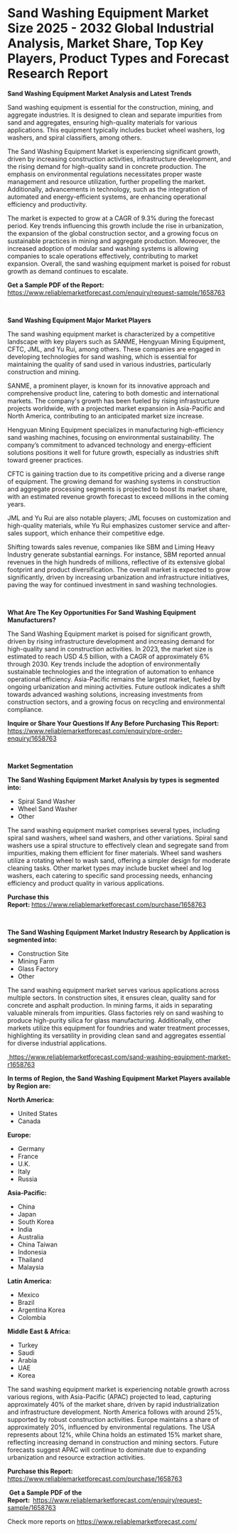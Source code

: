 <p><h1>Sand Washing Equipment Market Size 2025 - 2032 Global Industrial Analysis, Market Share, Top Key Players, Product Types and Forecast Research Report</h1></p><p><strong>Sand Washing Equipment Market Analysis and Latest Trends</strong></p>
<p><p>Sand washing equipment is essential for the construction, mining, and aggregate industries. It is designed to clean and separate impurities from sand and aggregates, ensuring high-quality materials for various applications. This equipment typically includes bucket wheel washers, log washers, and spiral classifiers, among others.</p><p>The Sand Washing Equipment Market is experiencing significant growth, driven by increasing construction activities, infrastructure development, and the rising demand for high-quality sand in concrete production. The emphasis on environmental regulations necessitates proper waste management and resource utilization, further propelling the market. Additionally, advancements in technology, such as the integration of automated and energy-efficient systems, are enhancing operational efficiency and productivity.</p><p>The market is expected to grow at a CAGR of 9.3% during the forecast period. Key trends influencing this growth include the rise in urbanization, the expansion of the global construction sector, and a growing focus on sustainable practices in mining and aggregate production. Moreover, the increased adoption of modular sand washing systems is allowing companies to scale operations effectively, contributing to market expansion. Overall, the sand washing equipment market is poised for robust growth as demand continues to escalate.</p></p>
<p><strong>Get a Sample PDF of the Report:&nbsp;</strong> <a href="https://www.reliablemarketforecast.com/enquiry/request-sample/1658763?utm_campaign=2778&utm_medium=2&utm_source=Github&utm_content=ia&utm_term=08042025&utm_id=sand-washing-equipment">https://www.reliablemarketforecast.com/enquiry/request-sample/1658763</a></p>
<p>&nbsp;</p>
<p><strong>Sand Washing Equipment Major Market Players</strong></p>
<p><p>The sand washing equipment market is characterized by a competitive landscape with key players such as SANME, Hengyuan Mining Equipment, CFTC, JML, and Yu Rui, among others. These companies are engaged in developing technologies for sand washing, which is essential for maintaining the quality of sand used in various industries, particularly construction and mining.</p><p>SANME, a prominent player, is known for its innovative approach and comprehensive product line, catering to both domestic and international markets. The company's growth has been fueled by rising infrastructure projects worldwide, with a projected market expansion in Asia-Pacific and North America, contributing to an anticipated market size increase.</p><p>Hengyuan Mining Equipment specializes in manufacturing high-efficiency sand washing machines, focusing on environmental sustainability. The company’s commitment to advanced technology and energy-efficient solutions positions it well for future growth, especially as industries shift toward greener practices.</p><p>CFTC is gaining traction due to its competitive pricing and a diverse range of equipment. The growing demand for washing systems in construction and aggregate processing segments is projected to boost its market share, with an estimated revenue growth forecast to exceed millions in the coming years.</p><p>JML and Yu Rui are also notable players; JML focuses on customization and high-quality materials, while Yu Rui emphasizes customer service and after-sales support, which enhance their competitive edge.</p><p>Shifting towards sales revenue, companies like SBM and Liming Heavy Industry generate substantial earnings. For instance, SBM reported annual revenues in the high hundreds of millions, reflective of its extensive global footprint and product diversification. The overall market is expected to grow significantly, driven by increasing urbanization and infrastructure initiatives, paving the way for continued investment in sand washing technologies.</p></p>
<p>&nbsp;</p>
<p><strong>What Are The Key Opportunities For Sand Washing Equipment Manufacturers?</strong></p>
<p><p>The Sand Washing Equipment market is poised for significant growth, driven by rising infrastructure development and increasing demand for high-quality sand in construction activities. In 2023, the market size is estimated to reach USD 4.5 billion, with a CAGR of approximately 6% through 2030. Key trends include the adoption of environmentally sustainable technologies and the integration of automation to enhance operational efficiency. Asia-Pacific remains the largest market, fueled by ongoing urbanization and mining activities. Future outlook indicates a shift towards advanced washing solutions, increasing investments from construction sectors, and a growing focus on recycling and environmental compliance.</p></p>
<p><strong>Inquire or Share Your Questions If Any Before Purchasing This Report:</strong> <a href="https://www.reliablemarketforecast.com/enquiry/pre-order-enquiry/1658763?utm_campaign=2778&utm_medium=2&utm_source=Github&utm_content=ia&utm_term=08042025&utm_id=sand-washing-equipment">https://www.reliablemarketforecast.com/enquiry/pre-order-enquiry/1658763</a></p>
<p>&nbsp;</p>
<p><strong>Market Segmentation</strong></p>
<p><strong>The Sand Washing Equipment Market Analysis by types is segmented into:</strong></p>
<p><ul><li>Spiral Sand Washer</li><li>Wheel Sand Washer</li><li>Other</li></ul></p>
<p><p>The sand washing equipment market comprises several types, including spiral sand washers, wheel sand washers, and other variations. Spiral sand washers use a spiral structure to effectively clean and segregate sand from impurities, making them efficient for finer materials. Wheel sand washers utilize a rotating wheel to wash sand, offering a simpler design for moderate cleaning tasks. Other market types may include bucket wheel and log washers, each catering to specific sand processing needs, enhancing efficiency and product quality in various applications.</p></p>
<p><strong>Purchase this Report:&nbsp;</strong><a href="https://www.reliablemarketforecast.com/purchase/1658763?utm_campaign=2778&utm_medium=2&utm_source=Github&utm_content=ia&utm_term=08042025&utm_id=sand-washing-equipment">https://www.reliablemarketforecast.com/purchase/1658763</a></p>
<p>&nbsp;</p>
<p><strong>The Sand Washing Equipment Market Industry Research by Application is segmented into:</strong></p>
<p><ul><li>Construction Site</li><li>Mining Farm</li><li>Glass Factory</li><li>Other</li></ul></p>
<p><p>The sand washing equipment market serves various applications across multiple sectors. In construction sites, it ensures clean, quality sand for concrete and asphalt production. In mining farms, it aids in separating valuable minerals from impurities. Glass factories rely on sand washing to produce high-purity silica for glass manufacturing. Additionally, other markets utilize this equipment for foundries and water treatment processes, highlighting its versatility in providing clean sand and aggregates essential for diverse industrial applications.</p></p>
<p><a href="https://www.reliablemarketforecast.com/sand-washing-equipment-market-r1658763?utm_campaign=2778&utm_medium=2&utm_source=Github&utm_content=ia&utm_term=08042025&utm_id=sand-washing-equipment">&nbsp;https://www.reliablemarketforecast.com/sand-washing-equipment-market-r1658763</a></p>
<p><strong>In terms of Region, the Sand Washing Equipment Market Players available by Region are:</strong></p>
<p>
    <p> <strong> North America: </strong>
        <ul>
            <li>United States</li>
            <li>Canada</li>
        </ul>
        </p> 
    <p> <strong> Europe: </strong>
        <ul>
            <li>Germany</li>
            <li>France</li>
            <li>U.K.</li>
            <li>Italy</li>
            <li>Russia</li>
        </ul>
        </p> 
    <p> <strong> Asia-Pacific: </strong>
        <ul>
            <li>China</li>
            <li>Japan</li>
            <li>South Korea</li>
            <li>India</li>
            <li>Australia</li>
            <li>China Taiwan</li>
            <li>Indonesia</li>
            <li>Thailand</li>
            <li>Malaysia</li>
        </ul>
        </p> 
    <p> <strong> Latin America: </strong>
        <ul>
            <li>Mexico</li>
            <li>Brazil</li>
            <li>Argentina Korea</li>
            <li>Colombia</li>
        </ul>
        </p> 
    <p> <strong> Middle East & Africa: </strong>
        <ul>
            <li>Turkey</li>
            <li>Saudi</li>
            <li>Arabia</li>
            <li>UAE</li>
            <li>Korea</li>
        </ul>
    </p>
    </p>
<p><p>The sand washing equipment market is experiencing notable growth across various regions, with Asia-Pacific (APAC) projected to lead, capturing approximately 40% of the market share, driven by rapid industrialization and infrastructure development. North America follows with around 25%, supported by robust construction activities. Europe maintains a share of approximately 20%, influenced by environmental regulations. The USA represents about 12%, while China holds an estimated 15% market share, reflecting increasing demand in construction and mining sectors. Future forecasts suggest APAC will continue to dominate due to expanding urbanization and resource extraction activities.</p></p>
<p><strong>Purchase this Report: </strong><a href="https://www.reliablemarketforecast.com/purchase/1658763?utm_campaign=2778&utm_medium=2&utm_source=Github&utm_content=ia&utm_term=08042025&utm_id=sand-washing-equipment">https://www.reliablemarketforecast.com/purchase/1658763</a></p>
<p>&nbsp;<strong>Get a Sample PDF of the Report:&nbsp;&nbsp;</strong><a href="https://www.reliablemarketforecast.com/enquiry/request-sample/1658763?utm_campaign=2778&utm_medium=2&utm_source=Github&utm_content=ia&utm_term=08042025&utm_id=sand-washing-equipment">https://www.reliablemarketforecast.com/enquiry/request-sample/1658763</a></p>
<p><strong></strong></p>
<p>Check more reports on <a href="https://www.reliablemarketforecast.com/?utm_campaign=2778&utm_medium=2&utm_source=Github&utm_content=ia&utm_term=08042025&utm_id=sand-washing-equipment">https://www.reliablemarketforecast.com/</a></p>